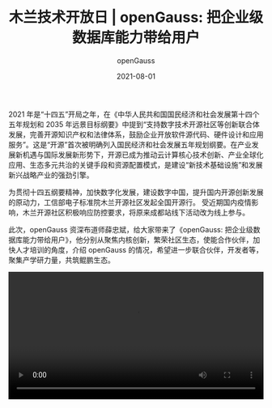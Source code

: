 ﻿---
title: '木兰技术开放日 | openGauss: 把企业级数据库能力带给用户'
time: '2021/08/01'
date: '2021-08-01'
category: 'events'
tags: '会议'
label: '线上'
location: '成都'
img: '/category/events/2021-08-01/banner.jpg'
img_mobile: '/category/events/2021-08-01/banner.jpg'
link: 'events/2021-08-01/meetup.html'
author: 'openGauss'
summary: ''
---

2021 年是“十四五”开局之年，在《中华人民共和国国民经济和社会发展第十四个五年规划和 2035 年远景目标纲要》中提到“支持数字技术开源社区等创新联合体发展，完善开源知识产权和法律体系，鼓励企业开放软件源代码、硬件设计和应用服务”。这是“开源”首次被明确列入国民经济和社会发展五年规划纲要。在产业发展新机遇与国际发展新形势下，开源已成为推动云计算核心技术创新、产业全球化应用、生态多元共治的关键手段和资源配置模式，是建设“新技术基础设施”和发展新兴战略产业的强劲引擎。

为贯彻十四五纲要精神，加快数字化发展，建设数字中国，提升国内开源创新发展的原动力，工信部电子标准院木兰开源社区发起全国开源行。
受近期国内疫情影响，木兰开源社区积极响应防控要求，将原来成都站线下活动改为线上参与。

此次，openGauss 资深布道师薛忠斌，给大家带来了《openGauss: 把企业级数据库能力带给用户》，他分别从聚焦内核创新，繁荣社区生态，使能合作伙伴，加快人才培训的角度，介绍 openGauss 的情况，希望进一步联合伙伴，开发者等，聚集产学研力量，共筑鲲鹏生态。

<video id="my-video" class="video-js" controls preload="auto" width="100%" >
    <source src="https://learningvideo.obs.myhuaweicloud.com:443/%E4%B8%B4%E6%97%B6%E6%96%87%E4%BB%B6/7%E3%80%81%E8%96%9B%E5%BF%A0%E6%96%8C%EF%BC%9AopenGauss%EF%BC%8C%E6%8A%8A%E4%BC%81%E4%B8%9A%E7%BA%A7%E6%95%B0%E6%8D%AE%E5%BA%93%E8%83%BD%E5%8A%9B%E5%B8%A6%E7%BB%99%E7%94%A8%E6%88%B7_1.mp4 ">您的浏览器不支持video标签。
</video>
